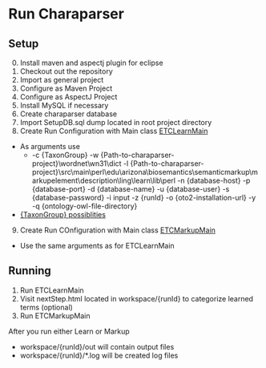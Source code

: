 Run Charaparser
================

Setup
---------
0. Install maven and aspectj plugin for eclipse
1. Checkout out the repository
2. Import as general project
3. Configure as Maven Project
4. Configure as AspectJ Project
5. Install MySQL if necessary
6. Create charaparser database
7. Import SetupDB.sql dump located in root project directory
8. Create Run Configuration with Main class <a href="https://github.com/biosemantics/charaparser/blob/master/src/main/java/edu/arizona/biosemantics/semanticmarkup/ETCLearnMain.java
">ETCLearnMain</a>
 * As arguments use 
   * -c {TaxonGroup} 
-w {Path-to-charaparser-project}\wordnet\wn31\dict 
-l {Path-to-charaparser-project}\src\main\perl\edu\arizona\biosemantics\semanticmarkup\markupelement\description\ling\learn\lib\perl 
-n {database-host} -p {database-port} -d {database-name} -u {database-user} -s {database-password} 
-i input -z {runId} -o {oto2-installation-url} -y -q {ontology-owl-file-directory}
 * <a href="https://github.com/biosemantics/common/blob/master/biology/src/main/java/edu/arizona/biosemantics/common/biology/TaxonGroup.java">{TaxonGroup} possiblities</a>
9. Create Run COnfiguration with Main class <a href="https://github.com/biosemantics/charaparser/blob/master/src/main/java/edu/arizona/biosemantics/semanticmarkup/ETCMarkupMain.java
">ETCMarkupMain</a>
 * Use the same arguments as for ETCLearnMain

Running
----------
1. Run ETCLearnMain
2. Visit nextStep.html located in workspace/{runId} to categorize learned terms (optional)
3. Run ETCMarkupMain

After you run either Learn or Markup
* workspace/{runId}/out will contain output files
* workspace/{runId}/*.log will be created log files
